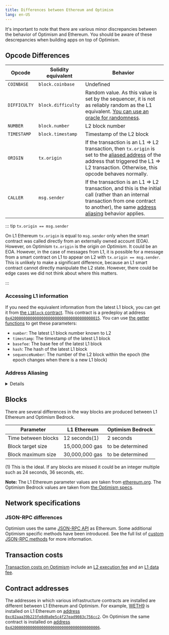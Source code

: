 ```yaml
---
title: Differences between Ethereum and Optimism
lang: en-US
---
```


It's important to note that there are various minor discrepancies between the behavior of Optimism and Ethereum.
You should be aware of these descrepancies when building apps on top of Optimism.

## Opcode Differences

| Opcode  | Solidity equivalent | Behavior |
| - | - | - |
| `COINBASE`	| `block.coinbase`   | Undefined |
| `DIFFICULTY` | `block.difficulty` | Random value. As this value is set by the sequencer, it is not as reliably random as the L1 equivalent. [You can use an oracle for randomness](../../useful-tools/oracles.md#verifiable-randomness-function-vrf). |
| `NUMBER`     | `block.number`     | L2 block number
| `TIMESTAMP`  | `block.timestamp`  | Timestamp of the L2 block
| `ORIGIN`     | `tx.origin`        | If the transaction is an L1 ⇒ L2 transaction, then `tx.origin` is set to the [aliased address](#address-aliasing) of the address that triggered the L1 ⇒ L2 transaction. Otherwise, this opcode behaves normally. |
| `CALLER`     | `msg.sender`      | If the transaction is an L1 ⇒ L2 transaction, and this is the initial call (rather than an internal transaction from one contract to another), the same [address aliasing](#address-aliasing) behavior applies.

::: tip `tx.origin == msg.sender`

On L1 Ethereum `tx.origin` is equal to `msg.sender` only when the smart contract was called directly from an externally owned account (EOA).
However, on Optimism `tx.origin` is the origin *on Optimism*.
It could be an EOA.
However, in the case of messages from L1, it is possible for a message from a smart contract on L1 to appear on L2 with `tx.origin == msg.sender`.
This is unlikely to make a significant difference, because an L1 smart contract cannot directly manipulate the L2 state.
However, there could be edge cases we did not think about where this matters.

:::

### Accessing L1 information

If you need the equivalent information from the latest L1 block, you can get it from [the `L1Block` contract](https://github.com/ethereum-optimism/optimism/blob/65ec61dde94ffa93342728d324fecf474d228e1f/packages/contracts-bedrock/contracts/L2/L1Block.sol).
This contract is a predeploy at address [`0x4200000000000000000000000000000000000015`](https://goerli-optimism.etherscan.io/address/0x4200000000000000000000000000000000000015).
You can use [the getter functions](https://docs.soliditylang.org/en/v0.8.12/contracts.html#getter-functions) to get these parameters:

- `number`: The latest L1 block number known to L2
- `timestamp`: The timestamp of the latest L1 block
- `basefee`: The base fee of the latest L1 block
- `hash`: The hash of the latest L1 block
- `sequenceNumber`: The number of the L2 block within the epoch (the epoch changes when there is a new L1 block)

### Address Aliasing

<details>

Because of the behavior of the `CREATE` opcode, it is possible for a user to create a contract on L1 and on L2 that share the same address but have different bytecode.
This can break trust assumptions, because one contract may be trusted and another be untrusted (see below).
To prevent this problem the behavior of the `ORIGIN` and `CALLER` opcodes (`tx.origin` and `msg.sender`) differs slightly between L1 and L2.

The value of `tx.origin` is determined as follows:


| Call source                        | `tx.origin`                                |
| ---------------------------------- | ------------------------------------------ | 
| L2 user (Externally Owned Account) | The user's address (same as in Ethereum)   |
| L1 user (Externally Owned Account) | The user's address (same as in Ethereum)   |
| L1 contract (using `CanonicalTransactionChain.enqueue`) | `L1_contract_address + 0x1111000000000000000000000000000000001111` |


The value of `msg.sender` at the top-level (the very first contract being called) is always equal to `tx.origin`.
Therefore, if the value of `tx.origin` is affected by the rules defined above, the top-level value of `msg.sender` will also be impacted.

Note that in general, [`tx.origin` should *not* be used for authorization](https://docs.soliditylang.org/en/latest/security-considerations.html#tx-origin). 
However, that is a separate issue from address aliasing because address aliasing also affects `msg.sender`.



#### Why is address aliasing an issue?


The problem with two identical source addresses (the L1 contract and the L2 contract) is that we extend trust based on the address.
It is possible that we will want to trust one of the contracts, but not the other.

1. Helena Hacker forks [Uniswap](https://uniswap.org/) to create her own exchange (on L2), called Hackswap.

   **Note:** There are actually multiple contracts in Uniswap, so this explanation is a bit simplified.
   [See here if you want additional details](https://ethereum.org/en/developers/tutorials/uniswap-v2-annotated-code/).

1. Helena Hacker provides Hackswap with liquidity that appears to allow for profitable arbitrage opportunities.
   For example, she can make it so that you can spend 1 [DAI](https://www.coindesk.com/price/dai/)to buy 1.1 [USDT](https://www.coindesk.com/price/tether/).
   Both of those coins are supposed to be worth exactly $1. 

1. Nimrod Naive knows that if something looks too good to be true it probably is.
   However, he checks the Hackswap contract's bytecode and verifies it is 100% identical to Uniswap.
   He decides this means the contract can be trusted to behave exactly as Uniswap does.

1. Nimrod approves an allowance of 1000 DAI for the Hackswap contract.
   Nimrod expects to call the swap function on Hackswap and receive back nearly 1100 USDT.


1. Before Nimrod's swap transaction is sent to the blockchain, Helena Hacker sends a transaction from an L1 contract with the same address as Hackswap.
   This transaction transfers 1000 DAI from Nimrod's address to Helena Hacker's address.
   If this transaction were to come from the same address as Hackswap on L2, it would be able to transfer the 1000 DAI because of the allowance Nimrod *had* to give Hackswap in the previous step to swap tokens.
   
   Nimrod, despite his naivete, is protected because Optimism modified the transaction's `tx.origin` (which is also the initial `msg.sender`).
   That transaction comes from a *different* address, one that does not have the allowance.

**Note:** It is simple to create two different contracts on the same address in different chains. 
But it is nearly impossible to create two that are different by a specified amount, so Helena Hacker can't do that.

</details>


## Blocks

There are several differences in the way blocks are produced between L1 Ethereum and Optimism Bedrock.


| Parameter           | L1 Ethereum | Optimism Bedrock |
| - | - | - |
| Time between blocks | 12 seconds(1)  | 2 seconds |
| Block target size   | 15,000,000 gas | to be determined |
| Block maximum size  | 30,000,000 gas | to be determined | 

(1) This is the ideal. 
    If any blocks are missed it could be an integer multiple such as 24 seconds, 36 seconds, etc.

**Note:** The L1 Ethereum parameter values are taken from [ethereum.org](https://ethereum.org/en/developers/docs/blocks/#block-time). The Optimism Bedrock values are taken from [the Optimism specs](https://github.com/ethereum-optimism/optimism/blob/65ec61dde94ffa93342728d324fecf474d228e1f/specs/guaranteed-gas-market.md#limiting-guaranteed-gas).



## Network specifications

### JSON-RPC differences

Optimism uses the same [JSON-RPC API](https://eth.wiki/json-rpc/API) as Ethereum.
Some additional Optimism specific methods have been introduced.
See the full list of [custom JSON-RPC methods](./json-rpc.md) for more information.

## Transaction costs

[Transaction costs on Optimism](./transaction-fees.md) include an [L2 execution fee](./transaction-fees.md#the-l2-execution-fee) and an [L1 data fee](./transaction-fees.md#the-l1-data-fee). 


## Contract addresses

The addresses in which various infrastructure contracts are installed are different between L1 Ethereum and Optimism.
For example, [WETH9](https://github.com/gnosis/canonical-weth/blob/master/contracts/WETH9.sol) is installed on L1 Ethereum on [address `0xc02aaa39b223fe8d0a0e5c4f27ead9083c756cc2`](https://etherscan.io/address/0xc02aaa39b223fe8d0a0e5c4f27ead9083c756cc2). 
On Optimism the same contract is installed on [address `0x4200000000000000000000000000000000000006`](https://explorer.optimism.io/address/0x4200000000000000000000000000000000000006).
